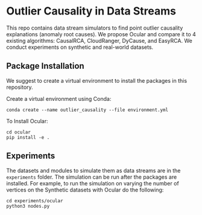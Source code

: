 # Outlier Causality in Data Streams

This repo contains data stream simulators to find point outlier causality explanations (anomaly root causes).
We propose Ocular and compare it to 4 existing algorithms: CausalRCA, CloudRanger, DyCause, and EasyRCA.
We conduct experiments on synthetic and real-world datasets. 

## Package Installation

We suggest to create a virtual environment to install the packages in this repository.

Create a virtual environment using Conda:
```
conda create --name outlier_causality --file environment.yml	
```

To Install Ocular:
```
cd ocular
pip install -e . 
```


## Experiments
The datasets and modules to simulate them as data streams are in the `experiments` folder.
The simulation can be run after the packages are installed. 
For example, to run the simulation on varying the number of vertices on the Synthetic datasets with Ocular do the following:
```
cd experiments/ocular
python3 nodes.py
```

